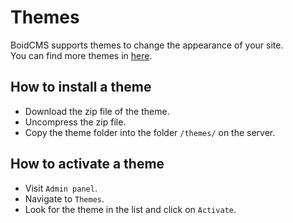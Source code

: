 # Themes
BoidCMS supports themes to change the appearance of your site.     
You can find more themes in [here](https://github.com/BoidCMS).

## How to install a theme

<!--### FTP-->
- Download the zip file of the theme.
- Uncompress the zip file.
- Copy the theme folder into the folder `/themes/` on the server.

<!--
### Admin Upload
- Download the zip file of the theme.
- Visit `Admin > Themes`, Upload the compressed zip file.
-->

## How to activate a theme
- Visit `Admin panel`.
- Navigate to `Themes`.
- Look for the theme in the list and click on `Activate`.
